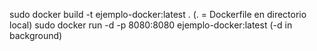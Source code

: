 sudo docker build -t ejemplo-docker:latest .
  (. = Dockerfile en directorio local)
sudo docker run -d -p 8080:8080 ejemplo-docker:latest
  (-d in background)